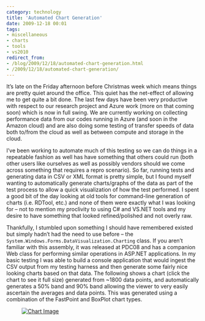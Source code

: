 ```yaml
---
category: technology
title: 'Automated Chart Generation'
date: 2009-12-18 00:01
tags:
- miscellaneous
- charts
- tools
- vs2010
redirect_from:
- /blog/2009/12/18/automated-chart-generation.html
- /2009/12/18/automated-chart-generation/
---
```

It’s late on the Friday afternoon before Christmas week which means things are pretty quiet around the office. This quiet has the net-effect of allowing me to get quite a bit done. The last few days have been very productive with respect to our research project and Azure work (more on that coming soon) which is now in full swing. We are currently working on collecting performance data from our codes running in Azure (and soon in the Amazon cloud) and are also doing some testing of transfer speeds of data both to/from the cloud as well as between compute and storage in the cloud.

I’ve been working to automate much of this testing so we can do things in a repeatable fashion as well has have something that others could run (both other users like ourselves as well as possibly vendors should we come across something that requires a repro scenario). So far, running tests and generating data in CSV or XML format is pretty simple, but I found myself wanting to automatically generate charts/graphs of the data as part of the test process to allow a quick visualization of how the test performed. I spent a good bit of the day looking at old tools for command-line generation of charts (i.e. RDTool, etc.) and none of them were exactly what I was looking for – not to mention my proclivity to using C# and VS.NET tools and my desire to have something that looked refined/polished and not overly raw.

Thankfully, I stumbled upon something I should have remembered existed but simply hadn’t had the need to use before – the `System.Windows.Forms.DataVisualization.Charting` class. If you aren’t familiar with this assembly, it was released at PDC08 and has a companion Web class for performing similar operations in ASP.NET applications. In my basic testing I was able to build a console application that would ingest the CSV output from my testing harness and then generate some fairly nice looking charts based on that data. The following shows a chart (click the chart to see it full size) generated from ~1800 data points, and automatically generates a 50% band and 90% band allowing the viewer to very easily ascertain the averages and data points. This was generated using a combination of the FastPoint and BoxPlot chart types.

<figure class="align-center">
  <a href="{{ site.url }}{{ site.baseurl }}/images/chartimage.png"><img src="{{ site.url }}{{ site.baseurl }}/images/chartimage.png" alt="Chart Image"></a>
</figure>